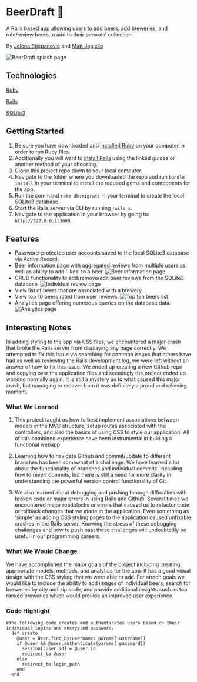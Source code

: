 # BeerDraft :beer:

A Rails based app allowing users to add beers, add breweries, and rate/review beers to add to their personal collection.

By [Jelena Stjepanovic](https://github.com/jelenastj) and [Matt Jagiello](https://github.com/mattjagiello)

![BeerDraft splash page](https://github.com/mattjagiello/bdraft/blob/master/app/assets/images/Bdraft_User_page.png)

## Technologies
[Ruby](https://www.ruby-lang.org/en/)

[Rails](https://rubyonrails.org/)

[SQLite3](https://www.sqlite.org/version3.html)

## Getting Started
1. Be sure you have downloaded and [installed Ruby](https://www.ruby-lang.org/en/documentation/installation/) on your computer in order to run Ruby files.
2. Additionally you will want to [install Rails](http://installrails.com/) using the linked guides or another method of your choosing.
3. Clone this project repo down to your local computer.
4. Navigate to the folder where you downloaded the repo and run `bundle install` in your terminal to install the required gems and components for the app.
5. Run the command `rake db:migrate` in your terminal to create the local SQLite3 database.
6. Start the Rails server via CLI by running `rails s`.
7. Navigate to the application in your browser by going to: `http://127.0.0.1:3000`.

## Features
- Password-protected user accounts saved to the local SQLite3 database via Active Record.
- Beer information page with aggregated reviews from multiple users as well as ability to add 'likes' to a beer.
![Beer information page](https://github.com/mattjagiello/bdraft/blob/master/app/assets/images/Bdraft_Beer_reviews.png)
- CRUD functionality to add/remove/edit beer reviews from the SQLite3 database.
![Individual review page](https://github.com/mattjagiello/bdraft/blob/master/app/assets/images/Bdraft_User_review.png)
- View list of beers that are associated with a brewery.
- View top 10 beers rated from user reviews.
![Top ten beers list](https://github.com/mattjagiello/bdraft/blob/master/app/assets/images/Bdraft_all_beers_top_ten.png)
- Analytics page offering numerous queries on the database data.
![Analytics page](https://github.com/mattjagiello/bdraft/blob/master/app/assets/images/Bdraft_analytics.png)

## Interesting Notes

In adding styling to the app via CSS files, we encountered a major crash that broke the Rails server from displaying any page correctly. We attempted to fix this issue via searching for common issues that others have had as well as reviewing the Rails development log, we were left without an answer of how to fix this issue. We ended up creating a new Github repo and copying over the application files and seemingly the project ended up working normally again. It is still a mystery as to what caused this major crash, but managing to recover from it was definitely a proud and relieving moment.

### What We Learned

1. This project taught us how to best implement associations between models in the MVC structure, setup routes associated with the controllers, and also the basics of using CSS to style our application. All of this combined experience have been instrumental in bulding a functional webapp.

2. Learning how to navigate Github and commit/update to different branches has been somewhat of a challenge. We have learned  a lot about the functionality of branches and individual commits, including how to revert commits, but there is still a need for more clarity in understanding the powerful version control functionality of Git.

3. We also learned about debugging and pushing through difficulties with broken code or major errors in using Rails and Github. Several times we encountered major roadblocks or errors that caused us to refactor code or rollback changes that we made in the application. Even something as 'simple' as adding CSS styling pages to the application caused unfixable crashes in the Rails server. Knowing the stress of these debugging challenges and how to push past these challenges will undoubtedly be useful in our programming careers.

### What We Would Change

We have accomplished the major goals of the project including creating appropriate models, methods, and analytics for the app. It has a good visual design with the CSS styling that we were able to add. For strech goals we would like to include the ability to add images of individual beers, search for breweries by city and zip code, and provide additional insights such as top ranked breweries which would provide an improved user experience.

### Code Highlight
```
#The following code creates and authenticates users based on their individual logins and encrypted password.
  def create
    @user = User.find_by(username: params[:username])
    if @user && @user.authenticate(params[:password])
      session[:user_id] = @user.id
      redirect_to @user
    else  
      redirect_to login_path
    end
  end
```
